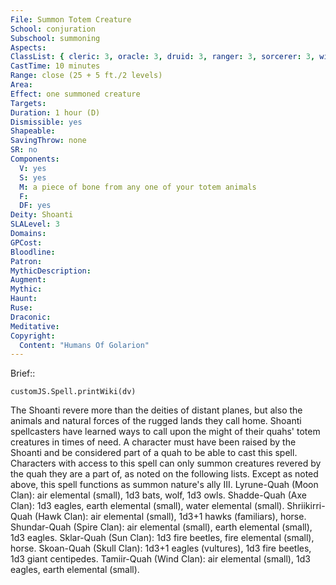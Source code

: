 ```yaml
---
File: Summon Totem Creature
School: conjuration
Subschool: summoning
Aspects: 
ClassList: { cleric: 3, oracle: 3, druid: 3, ranger: 3, sorcerer: 3, wizard: 3, summoner: 3, unchained summoner: 3 }
CastTime: 10 minutes
Range: close (25 + 5 ft./2 levels)
Area: 
Effect: one summoned creature
Targets: 
Duration: 1 hour (D)
Dismissible: yes
Shapeable: 
SavingThrow: none
SR: no
Components:
  V: yes
  S: yes
  M: a piece of bone from any one of your totem animals
  F: 
  DF: yes
Deity: Shoanti
SLALevel: 3
Domains: 
GPCost: 
Bloodline: 
Patron: 
MythicDescription: 
Augment: 
Mythic: 
Haunt: 
Ruse: 
Draconic: 
Meditative: 
Copyright:
  Content: "Humans Of Golarion"
---
```

Brief:: 

```dataviewjs
customJS.Spell.printWiki(dv)
```

The Shoanti revere more than the deities of distant planes, but also the animals and natural forces of the rugged lands they call home. Shoanti spellcasters have learned ways to call upon the might of their quahs' totem creatures in times of need. A character must have been raised by the Shoanti and be considered part of a quah to be able to cast this spell. Characters with access to this spell can only summon creatures revered by the quah they are a part of, as noted on the following lists. Except as noted above, this spell functions as summon nature's ally III.  Lyrune-Quah (Moon Clan): air elemental (small), 1d3 bats, wolf, 1d3 owls.  Shadde-Quah (Axe Clan): 1d3 eagles, earth elemental (small), water elemental (small).  Shriikirri-Quah (Hawk Clan): air elemental (small), 1d3+1 hawks (familiars), horse.  Shundar-Quah (Spire Clan): air elemental (small), earth elemental (small), 1d3 eagles.  Sklar-Quah (Sun Clan): 1d3 fire beetles, fire elemental (small), horse.  Skoan-Quah (Skull Clan): 1d3+1 eagles (vultures), 1d3 fire beetles, 1d3 giant centipedes.  Tamiir-Quah (Wind Clan): air elemental (small), 1d3 eagles, earth elemental (small).
